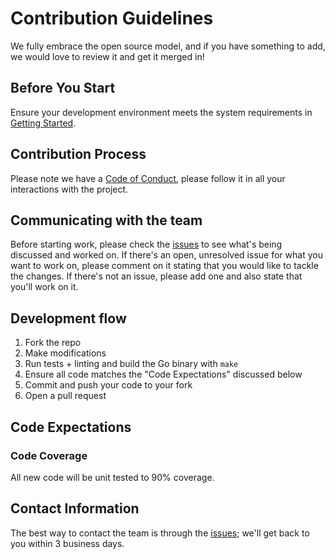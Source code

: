 # Contribution Guidelines

We fully embrace the open source model, and if you have something to add, we would love to review it and get it merged in!

## Before You Start

Ensure your development environment meets the system requirements in [Getting Started](https://github.com/intuit/replay-zero#getting-started).

## Contribution Process

Please note we have a [Code of Conduct](https://github.com/intuit/replay-zero/blob/master/.github/CODE_OF_CONDUCT.md), please follow it in all your interactions with the project.

## Communicating with the team

Before starting work, please check the [issues](https://github.com/intuit/replay-zero/issues) to see what's being discussed and worked on. If there's an open, unresolved issue for what you want to work on, please comment on it stating that you would like to tackle the changes. If there's not an issue, please add one and also state that you'll work on it.

## Development flow

1. Fork the repo
2. Make modifications
3. Run tests + linting and build the Go binary with `make`
4. Ensure all code matches the "Code Expectations" discussed below
5. Commit and push your code to your fork
6. Open a pull request

## Code Expectations

### Code Coverage

All new code will be unit tested to 90% coverage.

## Contact Information

The best way to contact the team is through the [issues](https://github.com/intuit/replay-zero/issues); we'll get back to you within 3 business days.
